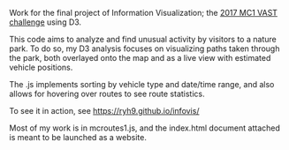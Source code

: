 Work for the final project of Information Visualization; the [2017 MC1 VAST challenge](https://www.ieeevis.org/year/2017/info/overview-amp-topics/vast-challenge-program) using D3.

This code aims to analyze and find unusual activity by visitors to a nature park. To do so, my D3 analysis focuses on visualizing paths taken through the park, both overlayed onto the map and as a live view with estimated vehicle positions.

The .js implements sorting by vehicle type and date/time range, and also allows for hovering over routes to see route statistics.

To see it in action, see https://ryh9.github.io/infovis/

Most of my work is in mcroutes1.js, and the index.html document attached is meant to be launched as a website.
